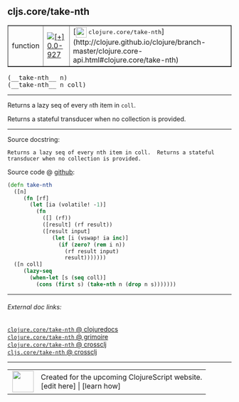 ## cljs.core/take-nth



 <table border="1">
<tr>
<td>function</td>
<td><a href="https://github.com/cljsinfo/cljs-api-docs/tree/0.0-927"><img valign="middle" alt="[+] 0.0-927" title="Added in 0.0-927" src="https://img.shields.io/badge/+-0.0--927-lightgrey.svg"></a> </td>
<td>
[<img height="24px" valign="middle" src="http://i.imgur.com/1GjPKvB.png"> <samp>clojure.core/take-nth</samp>](http://clojure.github.io/clojure/branch-master/clojure.core-api.html#clojure.core/take-nth)
</td>
</tr>
</table>


 <samp>
(__take-nth__ n)<br>
</samp>
 <samp>
(__take-nth__ n coll)<br>
</samp>

---

Returns a lazy seq of every `n`th item in `coll`.

Returns a stateful transducer when no collection is provided.



---




Source docstring:

```
Returns a lazy seq of every nth item in coll.  Returns a stateful
transducer when no collection is provided.
```


Source code @ [github](https://github.com/clojure/clojurescript/blob/r2655/src/cljs/cljs/core.cljs#L7786-L7803):

```clj
(defn take-nth
  ([n]
     (fn [rf]
       (let [ia (volatile! -1)]
         (fn
           ([] (rf))
           ([result] (rf result))
           ([result input]
              (let [i (vswap! ia inc)]
                (if (zero? (rem i n))
                  (rf result input)
                  result)))))))
  ([n coll]
     (lazy-seq
       (when-let [s (seq coll)]
         (cons (first s) (take-nth n (drop n s)))))))
```

<!--
Repo - tag - source tree - lines:

 <pre>
clojurescript @ r2655
└── src
    └── cljs
        └── cljs
            └── <ins>[core.cljs:7786-7803](https://github.com/clojure/clojurescript/blob/r2655/src/cljs/cljs/core.cljs#L7786-L7803)</ins>
</pre>

-->

---



###### External doc links:

[`clojure.core/take-nth` @ clojuredocs](http://clojuredocs.org/clojure.core/take-nth)<br>
[`clojure.core/take-nth` @ grimoire](http://conj.io/store/v1/org.clojure/clojure/1.7.0-beta3/clj/clojure.core/take-nth/)<br>
[`clojure.core/take-nth` @ crossclj](http://crossclj.info/fun/clojure.core/take-nth.html)<br>
[`cljs.core/take-nth` @ crossclj](http://crossclj.info/fun/cljs.core.cljs/take-nth.html)<br>

---

 <table>
<tr><td>
<img valign="middle" align="right" width="48px" src="http://i.imgur.com/Hi20huC.png">
</td><td>
Created for the upcoming ClojureScript website.<br>
[edit here] | [learn how]
</td></tr></table>

[edit here]:https://github.com/cljsinfo/cljs-api-docs/blob/master/cljsdoc/cljs.core/take-nth.cljsdoc
[learn how]:https://github.com/cljsinfo/cljs-api-docs/wiki/cljsdoc-files

<!--

This information was too distracting to show to readers, but I'll leave it
commented here since it is helpful to:

- pretty-print the data used to generate this document
- and show how to retrieve that data



The API data for this symbol:

```clj
{:description "Returns a lazy seq of every `n`th item in `coll`.\n\nReturns a stateful transducer when no collection is provided.",
 :ns "cljs.core",
 :name "take-nth",
 :signature ["[n]" "[n coll]"],
 :history [["+" "0.0-927"]],
 :type "function",
 :full-name-encode "cljs.core/take-nth",
 :source {:code "(defn take-nth\n  ([n]\n     (fn [rf]\n       (let [ia (volatile! -1)]\n         (fn\n           ([] (rf))\n           ([result] (rf result))\n           ([result input]\n              (let [i (vswap! ia inc)]\n                (if (zero? (rem i n))\n                  (rf result input)\n                  result)))))))\n  ([n coll]\n     (lazy-seq\n       (when-let [s (seq coll)]\n         (cons (first s) (take-nth n (drop n s)))))))",
          :title "Source code",
          :repo "clojurescript",
          :tag "r2655",
          :filename "src/cljs/cljs/core.cljs",
          :lines [7786 7803]},
 :full-name "cljs.core/take-nth",
 :clj-symbol "clojure.core/take-nth",
 :docstring "Returns a lazy seq of every nth item in coll.  Returns a stateful\ntransducer when no collection is provided."}

```

Retrieve the API data for this symbol:

```clj
;; from Clojure REPL
(require '[clojure.edn :as edn])
(-> (slurp "https://raw.githubusercontent.com/cljsinfo/cljs-api-docs/catalog/cljs-api.edn")
    (edn/read-string)
    (get-in [:symbols "cljs.core/take-nth"]))
```

-->
